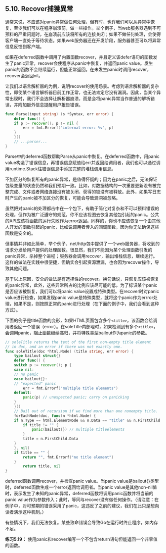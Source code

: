 ## 5.10. Recover捕獲異常

通常来说，不应该对panic异常做任何处理，但有时，也许我们可以从异常中恢复，至少我们可以在程序崩溃前，做一些操作。举个例子，当web服务器遇到不可预料的严重问题时，在崩溃前应该将所有的连接关闭；如果不做任何处理，会使得客户端一直处于等待状态。如果web服务器还在开发阶段，服务器甚至可以将异常信息反馈到客户端。

如果在deferred函数中调用了内置函数recover，并且定义该defer语句的函数发生了panic异常，recover会使程序从panic中恢复，并返回panic value。发生panic的函数不会继续运行，但能正常返回。在未发生panic时调用recover，recover会返回nil。

让我们以语言解析器的为例，说明recover的使用场景。考虑到语言解析器的复杂性，即使某个语言解析器目前工作正常，也无法肯定它没有漏洞。因此，当某个异常出现时，我们不会选择让解析器崩溃，而是会将panic异常当作普通的解析错误，并附加额外信息提醒用户报告错误。

```Go
func Parse(input string) (s *Syntax, err error) {
	defer func() {
	if p := recover(); p != nil {
		err = fmt.Errorf("internal error: %v", p)
	}
	}()
	// ...parser...
}
```

Parse中的deferred函数帮助Parse从panic中恢复。在deferred函数中，用panic value构造了错误信息，再错误信息赋值给err并返回给调用者，我们也可以通过调用runtime.Stack往错误信息中添加完整的堆栈调用信息。

不加区分的恢复所有的panic异常，是值得怀疑的；因为在panic之后，无法保证包级变量的状态仍然和我们预期一致。比如，对数据结构的一次重要更新没有被完整完成、文件或者网络连接没有被关闭、获得的锁没有被释放。此外，如果写日志时产生的panic被不加区分的恢复，可能会导致漏洞被忽略。

虽然把对panic的处理都击中在一个包下，有助于简化对复杂和不可以预料错误的处理，但作为被广泛遵守的规范，你不应该视图去恢复其他包引起的panic。公共的API应该将函数的运行失败作为error返回。同样的，你也不应该恢复一个由其他人开发的函数引起的panic，比如说调用者传入的回调函数，因为你无法确保这些函数是安全的。

但事情并非如此简单，举个例子，net/http包中提供了一个web服务器，将收到的请求分发给用户提供的处理函数。很显然，我们不能因为某个处理函数引发的panic异常，杀掉整个进程；服务器会调用recover，输出堆栈信息，继续运行。这样的做法在实践中很便捷，但确实会引起资源泄漏，也会因为recover操作，导致其他问题。

基于以上原因，安全的做法是有选择性的recover。换句话说，只恢复应该被恢复的panic异常，此外，这些异常所占的比例应该尽可能的低。为了标识某个panic是否应该被恢复，我们可以将panic value设置成特殊类型。在recover时对panic value进行检查，如果发现panic value是特殊类型，就将这个panic作为errror处理，如果不是，则按照正常的panic进行处理（在下面的例子中，我们会看到这种方式）。

下面的例子是title函数的变形，如果HTML页面包含多个`<title>`，该函数会给调用者返回一个错误（error）。在soleTitle内部理时，如果检测到有多个`<title>`，会调用panic，阻止函数继续递归，并将特殊类型bailout作为panic的参数。

```Go
// soleTitle returns the text of the first non-empty title element
// in doc, and an error if there was not exactly one.
func soleTitle(doc *html.Node) (title string, err error) {
	type bailout struct{}
	defer func() {
	switch p := recover(); p {
	case nil:
	// no panic
	case bailout{}:
	// "expected" panic
		err = fmt.Errorf("multiple title elements")
	default:
		panic(p) // unexpected panic; carry on panicking
	}
	}()
	// Bail out of recursion if we find more than one nonempty title.
	forEachNode(doc, func(n *html.Node) {
	if n.Type == html.ElementNode && n.Data == "title" && n.FirstChild != nil {
		if title != "" {
			panic(bailout{}) // multiple titleelements
		}
		title = n.FirstChild.Data
	}
	}, nil)
	if title == "" {
		return "", fmt.Errorf("no title element")
	}
		return title, nil
}
```

deferred函数调用recover，并检查panic value。当panic value是bailout{}类型时，deferred函数生成一个error返回给调用者。当panic value是其他non-nil值时，表示发生了未知的panic异常，deferred函数将调用panic函数并将当前的panic value作为参数传入；此时，等同与recover没有做任何操作。（请注意：在例子中，对可预期的错误采用了panic，这违反了之前的建议，我们在此只是想向读者演示这种机制。）

有些情况下，我们无法恢复。某些致命错误会导致Go在运行时终止程序，如内存不足。

**练习5.19：** 使用panic和recover编写一个不包含return语句但能返回一个非零值的函数。
